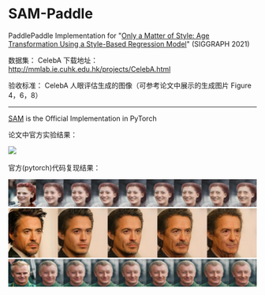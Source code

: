 # SAM-Paddle
PaddlePaddle Implementation for "[Only a Matter of Style: Age Transformation Using a Style-Based Regression Model](https://paperswithcode.com/paper/only-a-matter-of-style-age-transformation)" (SIGGRAPH 2021)

数据集： CelebA 下载地址：http://mmlab.ie.cuhk.edu.hk/projects/CelebA.html

验收标准： CelebA 人眼评估生成的图像（可参考论文中展示的生成图片 Figure 4，6，8）

---

[SAM](https://github.com/yuval-alaluf/SAM) is the Official Implementation in PyTorch

论文中官方实验结果：

![](https://github.com/yuval-alaluf/SAM/blob/master/docs/2195.jpg)

官方(pytorch)代码复现结果：

![](./exp_dir/inference_side_by_side/000002.jpg)
![](./exp_dir/inference_side_by_side/2468.jpg)
![](./exp_dir/inference_side_by_side/000013.jpg)
